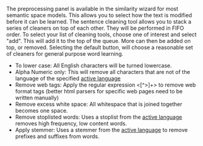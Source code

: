 The preprocessing panel is available in the similarity wizard for most semantic space models. This allows you to select how the text is modified before it can be learned. The sentence cleaning tool allows you to stack a series of cleaners on top of each other. They will be performed in FIFO order. To select your list of cleaning tools, choose one of interest and select "add". This will add it to the top of the queue. More can then be added on top, or removed. Selecting the default button, will choose a reasonable set of cleaners for general purpose word learning.

  * To lower case: All English characters will be turned lowercase.
  * Alpha Numeric only: This will remove all characters that are not of the language of the specified [active language](active_language.md)
  * Remove web tags: Apply the regular expression <[^>]+> to remove web format tags (better html parsers for specific web pages need to be written manually)
  * Remove excess white space: All whitespace that is joined together becomes one space.
  * Remove stoplisted words: Uses a stoplist from the [active language](active_language.md) removes high frequency, low content words.
  * Apply stemmer: Uses a stemmer from the [active language](active_language.md) to remove prefixes and suffixes from words.